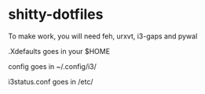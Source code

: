 # shitty-dotfiles

To make work, you will need feh, urxvt, i3-gaps and pywal

.Xdefaults goes in your $HOME

config goes in ~/.config/i3/

i3status.conf goes in /etc/
